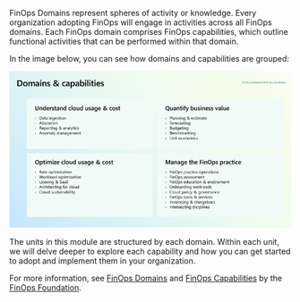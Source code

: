 FinOps Domains represent spheres of activity or knowledge. Every organization adopting FinOps will engage in activities across all FinOps domains. Each FinOps domain comprises FinOps capabilities, which outline functional activities that can be performed within that domain.

In the image below, you can see how domains and capabilities are grouped:

[![FinOps Domains and Capabilities.](../media/1-finops-domans-capabilities-small.png)](1-finops-domans-capabilities.png#lightbox)

The units in this module are structured by each domain. Within each unit, we will delve deeper to explore each capability and how you can get started to adopt and implement them in your organization. 

For more information, see <a target="_blank" href="https://www.finops.org/framework/domains/">FinOps Domains</a> and <a target="_blank" href="https://www.finops.org/framework/capabilities/">FinOps Capabilities</a> by the <a target="_blank" href="https://www.finops.org/">FinOps Foundation</a>.
